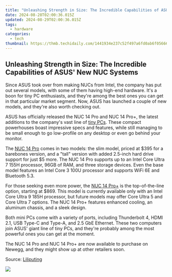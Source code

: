 ```yaml
---
title: "Unleashing Strength in Size: The Incredible Capabilities of ASUS' New NUC Systems"
date: 2024-08-28T02:00:36.015Z
updated: 2024-08-29T02:00:36.015Z
tags:
  - hardware
categories:
  - tech
thumbnail: https://thmb.techidaily.com/1441934e237c52f497a6fd0ab6f056661ecffacc05322a198ecbbd0ad48fbaf8.jpg
---
```


## Unleashing Strength in Size: The Incredible Capabilities of ASUS' New NUC Systems

Since ASUS took over from making NUCs from Intel, the company has put out several models, with some of them having high-end hardware. It's a boon for tiny PC enthusiasts, and they're among the best ones you can get in that particular market segment. Now, ASUS has launched a couple of new models, and they're also worth checking out.

 ASUS has officially released the NUC 14 Pro and NUC 14 Pro+, the latest additions to the company's vast line of [tiny PCs](https://screen-video-capture.techidaily.com/new-essential-open-worlds-you-cant-ignore-for-2024/). These compact powerhouses boast impressive specs and features, while still managing to be small enough to go low-profile on any desktop or even go behind your monitor.

 The [NUC 14 Pro](https://shop-links.co/link/?exclusive=1&publisher_slug=itechdaily19598&url=https%3A%2F%2Fclick.linksynergy.com%2Fdeeplink%3Fid%3D2QzUaswX1as%26mid%3D44583%26u1%3DUUhtgUeUpU2004018%26murl%3Dhttps%253A%252F%252Fwww.newegg.com%252Fareyouahuman%253Freferer%253Dhttps%25253A%25252F%25252Fwww.newegg.com%25252Fasus-rnuc14rvku50000ui-nuc-14-pro%25252Fp%25252FN82E16856110265%26ourl%3Dhttps%253A%252F%252Fwww.newegg.com%252Fasus-rnuc14rvku50000ui-nuc-14-pro%252Fp%252FN82E16856110265) comes in two models: the slim model, priced at $395 for a barebones version, and a "tall" version with added 2.5-inch hard drive support for just $5 more. The NUC 14 Pro supports up to an Intel Core Ultra 7 155H processor, 96GB of RAM, and three storage devices. Even the base model features an Intel Core 3 100U processor and supports WiFi 6E and Bluetooth 5.3.

 For those seeking even more power, the [NUC 14 Pro+](https://shop-links.co/link/?exclusive=1&publisher_slug=itechdaily19598&url=https%3A%2F%2Fclick.linksynergy.com%2Fdeeplink%3Fid%3D2QzUaswX1as%26mid%3D44583%26u1%3DUUhtgUeUpU2004018%26murl%3Dhttps%253A%252F%252Fwww.newegg.com%252Fareyouahuman%253Freferer%253Dhttps%25253A%25252F%25252Fwww.newegg.com%25252Fasus-rnuc14rvsu90000ui%25252Fp%25252FN82E16856110286%26ourl%3Dhttps%253A%252F%252Fwww.newegg.com%252Fasus-rnuc14rvsu90000ui%252Fp%252FN82E16856110286) is the top-of-the-line option, starting at $869\. This model is currently available only with an Intel Core Ultra 9 185H processor, but future models may offer Core Ultra 5 and Core Ultra 7 options. The NUC 14 Pro+ features enhanced cooling, an aluminum chassis, and a sleek design.

 Both mini PCs come with a variety of ports, including Thunderbolt 4, HDMI 2.1, USB Type-C and Type-A, and 2.5 GbE Ethernet. These two computers join ASUS' giant line of tiny PCs, and they're probably among the most powerful ones you can get at the moment.

 The NUC 14 Pro and NUC 14 Pro+ are now available to purchase on Newegg, and they might show up at other retailers soon.

 Source: [Liliputing](https://liliputing.com/asus-nuc-14-pro-and-pro-meteor-lake-mini-pcs-now-available-for-395-and-up/)

<ins class="adsbygoogle"
     style="display:block"
     data-ad-format="autorelaxed"
     data-ad-client="ca-pub-7571918770474297"
     data-ad-slot="1223367746"></ins>



<ins class="adsbygoogle"
     style="display:block"
     data-ad-client="ca-pub-7571918770474297"
     data-ad-slot="8358498916"
     data-ad-format="auto"
     data-full-width-responsive="true"></ins>



<!-- affiliate ads begin -->
<a href="https://shop.incomedia.eu/order/checkout.php?PRODS=14095146&QTY=1&AFFILIATE=108875&CART=1"><img src="https://secure.2checkout.com/images/merchant/8b6cc3ee5ec407721ce3bf5ff4c0f56b/PRO_BUY_728x90-EN.jpg" border="0"></a>
<!-- affiliate ads end -->